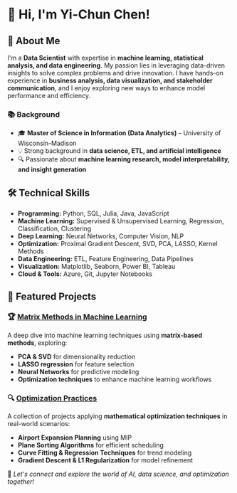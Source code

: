 # 👋 Hi, I'm Yi-Chun Chen!

## 🚀 About Me
I'm a **Data Scientist** with expertise in **machine learning, statistical analysis, and data engineering**. My passion lies in leveraging data-driven insights to solve complex problems and drive innovation. I have hands-on experience in **business analysis, data visualization, and stakeholder communication**, and I enjoy exploring new ways to enhance model performance and efficiency.

### 📚 Background
- 🎓 **Master of Science in Information (Data Analytics)** – University of Wisconsin-Madison
- 💡 Strong background in **data science, ETL, and artificial intelligence**
- 🔍 Passionate about **machine learning research, model interpretability, and insight generation**

## 🛠️ Technical Skills
- **Programming:** Python, SQL, Julia, Java, JavaScript
- **Machine Learning:** Supervised & Unsupervised Learning, Regression, Classification, Clustering
- **Deep Learning:** Neural Networks, Computer Vision, NLP
- **Optimization:** Proximal Gradient Descent, SVD, PCA, LASSO, Kernel Methods
- **Data Engineering:** ETL, Feature Engineering, Data Pipelines
- **Visualization:** Matplotlib, Seaborn, Power BI, Tableau
- **Cloud & Tools:** Azure, Git, Jupyter Notebooks

## 📂 Featured Projects
### 🏆 [Matrix Methods in Machine Learning](https://github.com/zhahchun/Matrix-Method-in-Machine-Learning)
A deep dive into machine learning techniques using **matrix-based methods**, exploring:
- **PCA & SVD** for dimensionality reduction
- **LASSO regression** for feature selection
- **Neural Networks** for predictive modeling
- **Optimization techniques** to enhance machine learning workflows

### 🔍 [Optimization Practices](https://github.com/zhahchun/Optimization-Practices)
A collection of projects applying **mathematical optimization techniques** in real-world scenarios:
- **Airport Expansion Planning** using MIP
- **Plane Sorting Algorithms** for efficient scheduling
- **Curve Fitting & Regression Techniques** for trend modeling
- **Gradient Descent & L1 Regularization** for model refinement

🚀 *Let's connect and explore the world of AI, data science, and optimization together!*

